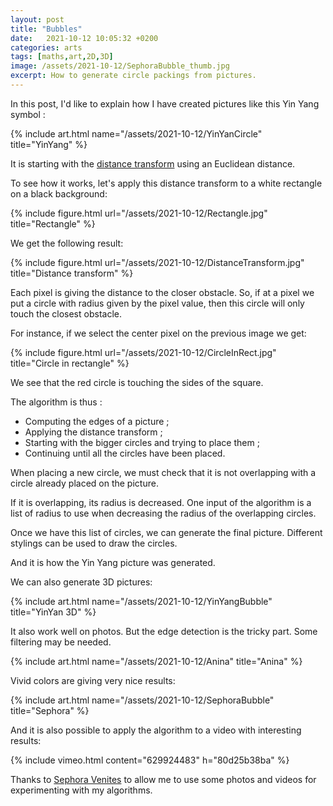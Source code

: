 ```yaml
---
layout: post
title: "Bubbles"
date:   2021-10-12 10:05:32 +0200
categories: arts
tags: [maths,art,2D,3D]
image: /assets/2021-10-12/SephoraBubble_thumb.jpg
excerpt: How to generate circle packings from pictures.
---
```

In this post, I'd like to explain how I have created pictures like this Yin Yang symbol :

<a name="YinYangFlat"></a>
{% include art.html name="/assets/2021-10-12/YinYanCircle" title="YinYang" %}

It is starting with the [distance transform](https://en.wikipedia.org/wiki/Distance_transform) using an Euclidean distance.

To see how it works, let's apply this distance transform to a white rectangle on a black background:

{% include figure.html url="/assets/2021-10-12/Rectangle.jpg" title="Rectangle" %}

We get the following result:

{% include figure.html url="/assets/2021-10-12/DistanceTransform.jpg" title="Distance transform" %}

Each pixel is giving the distance to the closer obstacle.
So, if at a pixel we put a circle with radius given by the pixel value, then this circle will only touch the closest obstacle.

For instance, if we select the center pixel on the previous image we get:

{% include figure.html url="/assets/2021-10-12/CircleInRect.jpg" title="Circle in rectangle" %}

We see that the red circle is touching the sides of the square.

The algorithm is thus :
* Computing the edges of a picture ;
* Applying the distance transform ;
* Starting with the bigger circles and trying to place them ;
* Continuing until all the circles have been placed.

When placing a new circle, we must check that it is not overlapping with a circle already placed on the picture. 

If it is overlapping, its radius is decreased. One input of the algorithm is a list of radius to use when decreasing the radius of the overlapping circles.

Once we have this list of circles, we can generate the final picture. Different stylings can be used to draw the circles.

And it is how the Yin Yang picture was generated.

We can also generate 3D pictures:

<a name="YinYangBubble"></a>
{% include art.html name="/assets/2021-10-12/YinYangBubble" title="YinYan 3D" %}

It also work well on photos. But the edge detection is the tricky part. Some filtering may be needed.

<a name="Anina"></a>
{% include art.html name="/assets/2021-10-12/Anina" title="Anina" %}

Vivid colors are giving very nice results:

<a name="Sephora"></a>
{% include art.html name="/assets/2021-10-12/SephoraBubble" title="Sephora" %}

And it is also possible to apply the algorithm to a video with interesting results:

<a name="VideoCircle"></a>
{% include vimeo.html content="629924483" h="80d25b38ba" %}

Thanks to [Sephora Venites](https://www.sephoravenites.com/) to allow me to use some photos and videos for experimenting with my algorithms.

